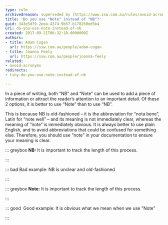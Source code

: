 ```yaml
---
type: rule
archivedreason: superseded by [https://www.ssw.com.au/rules/avoid-acronyms](/avoid-acronyms)
title: 'Do you use "Note" instead of "NB"?'
guid: 343e5d79-2eea-4374-9b57-b178250ed5b4
uri: do-you-use-note-instead-of-nb
created: 2017-09-21T06:32:10.0000000Z
authors:
- title: Adam Cogan
  url: https://ssw.com.au/people/adam-cogan
- title: Joanna Feely
  url: https://ssw.com.au/people/joanna-feely
related:
- avoid-acronyms
redirects:
- tiny-do-you-use-note-instead-of-nb

---
```


In a piece of writing, both “NB” and “Note” can be used to add a piece of information or attract the reader’s attention to an important detail. Of these 2 options, it is better to use “Note” than to use “NB”. 


<!--endintro-->

This is because NB is old-fashioned – it is the abbreviation for “nota bene”, Latin for “note well” – and its meaning is not immediately clear, whereas the meaning of “note” is immediately obvious. It is always better to use plain English, and to avoid abbreviations that could be confused for something else. Therefore, you should use “note” in your documentation to ensure your meaning is clear.


::: greybox
 **NB:** It is important to track the length of this process.

:::


::: bad
Bad example: NB is unclear and old-fashioned

:::




::: greybox
 **Note:** It is important to track the length of this process.

:::


::: good
 Good example: It is obvious what we mean when we use "Note"

:::
